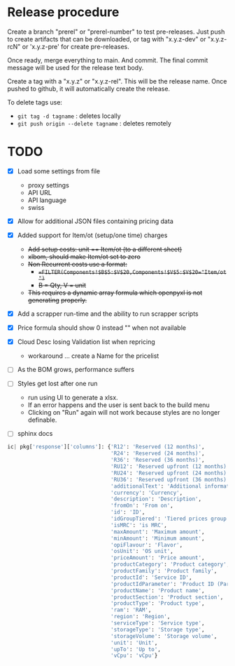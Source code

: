 # Release procedure

Create a branch "prerel" or "prerel-number" to test pre-releases.
Just push to create artifacts that can be downloaded, or tag with
"x.y.z-dev" or "x.y.z-rcN" or 'x.y.z-pre' for create pre-releases.

Once ready, merge everything to main.  And commit. The final commit message
will be used for the release text body.

Create a tag with a "x.y.z" or "x.y.z-rel".  This will be the release
name.  Once pushed to github, it will automatically create the release.

To delete tags use:

- `git tag -d tagname` : deletes locally
- `git push origin --delete tagname` : deletes remotely


# TODO

- [x] Load some settings from file
  - proxy settings
  - API URL
  - API language
  - swiss
- [x] Allow for additional JSON files containing pricing data
- [x] Added support for Item/ot (setup/one time) charges
  - ~~Add setup costs: unit == Item/ot (to a different sheet)~~
  - ~~xlbom, should make Item/ot set to zero~~
  - ~~Non Recurrent costs use a format:~~
    - ~~`=FILTER(Components!$B$5:$V$20,Components!$V$5:$V$20="Item/ot")`~~
    - ~~B = Qty, V = unit~~
  - ~~This requires a dynamic array formula which openpyxl is not generating~~
    ~~properly.~~
- [x] Add a scrapper run-time and the ability to run scrapper scripts
- [x] Price formula should show 0 instead "" when not available
- [x] Cloud Desc losing Validation list when repricing
  - workaround ... create a Name for the pricelist
- [ ] As the BOM grows, performance suffers
- [ ] Styles get lost after one run
  - run using UI to generate a xlsx.
  - If an error happens and the user is sent back to the build menu
  - Clicking on "Run" again will not work because styles are no longer
    definable.
- [ ] sphinx docs


```python
ic| pkg['response']['columns']: {'R12': 'Reserved (12 months)',
                                 'R24': 'Reserved (24 months)',
                                 'R36': 'Reserved (36 months)',
                                 'RU12': 'Reserved upfront (12 months)',
                                 'RU24': 'Reserved upfront (24 months)',
                                 'RU36': 'Reserved upfront (36 months)',
                                 'additionalText': 'Additional information',
                                 'currency': 'Currency',
                                 'description': 'Description',
                                 'fromOn': 'From on',
                                 'id': 'ID',
                                 'idGroupTiered': 'Tiered prices group',
                                 'isMRC': 'is MRC',
                                 'maxAmount': 'Maximum amount',
                                 'minAmount': 'Minimum amount',
                                 'opiFlavour': 'Flavor',
                                 'osUnit': 'OS unit',
                                 'priceAmount': 'Price amount',
                                 'productCategory': 'Product category',
                                 'productFamily': 'Product family',
                                 'productId': 'Service ID',
                                 'productIdParameter': 'Product ID (Parameter)',
                                 'productName': 'Product name',
                                 'productSection': 'Product section',
                                 'productType': 'Product type',
                                 'ram': 'RAM',
                                 'region': 'Region',
                                 'serviceType': 'Service type',
                                 'storageType': 'Storage type',
                                 'storageVolume': 'Storage volume',
                                 'unit': 'Unit',
                                 'upTo': 'Up to',
                                 'vCpu': 'vCpu'}


```

